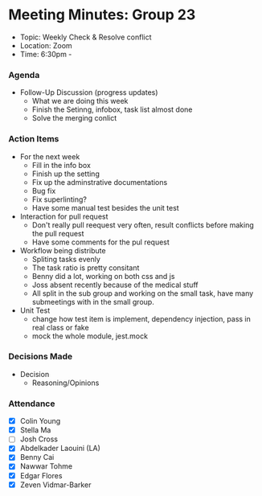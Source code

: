 # Meeting Minutes: Group 23

- Topic: Weekly Check & Resolve conflict
- Location: Zoom
- Time: 6:30pm -

### Agenda

- Follow-Up Discussion (progress updates)
  - What we are doing this week
  - Finish the Setinng, infobox, task list almost done
  - Solve the merging conlict

### Action Items

- For the next week
  - Fill in the info box
  - Finish up the setting
  - Fix up the adminstrative documentations
  - Bug fix
  - Fix superlinting?
  - Have some manual test besides the unit test
- Interaction for pull request
  - Don't really pull reequest very often, result conflicts before making the pull request
  - Have some comments for the pul request
- Workflow being distribute
  - Spliting tasks evenly
  - The task ratio is pretty consitant
  - Benny did a lot, working on both css and js
  - Joss absent recently because of the medical stuff
  - All split in the sub group and working on the small task, have many submeetings with in the small group.
- Unit Test
  - change how test item is implement, dependency injection, pass in real class or fake
  - mock the whole module, jest.mock

### Decisions Made

- Decision
  - Reasoning/Opinions

### Attendance

- [x] Colin Young
- [x] Stella Ma
- [ ] Josh Cross
- [x] Abdelkader Laouini (LA)
- [x] Benny Cai
- [x] Nawwar Tohme
- [x] Edgar Flores
- [x] Zeven Vidmar-Barker
